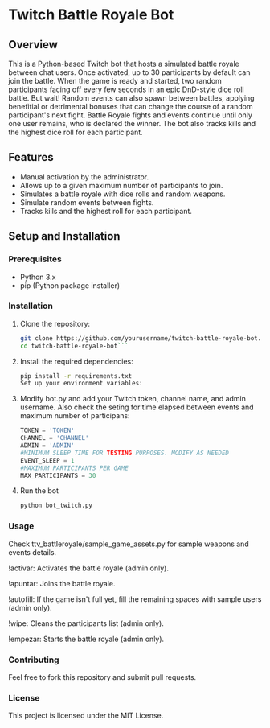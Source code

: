 # Twitch Battle Royale Bot

## Overview

This is a Python-based Twitch bot that hosts a simulated battle royale between chat users. Once activated, up to 30 participants by default can join the battle. When the game is ready and started, two random participants facing off every few seconds in an epic DnD-style dice roll battle. But wait! Random events can also spawn between battles, applying benefitial or detrimental bonuses that can change the course of a random participant's next fight. Battle Royale fights and events continue until only one user remains, who is declared the winner. The bot also tracks kills and the highest dice roll for each participant.

## Features

- Manual activation by the administrator.
- Allows up to a given maximum number of participants to join.
- Simulates a battle royale with dice rolls and random weapons.
- Simulate random events between fights.
- Tracks kills and the highest roll for each participant.

## Setup and Installation

### Prerequisites

- Python 3.x
- pip (Python package installer)

### Installation

1. Clone the repository:

   ```bash
   git clone https://github.com/yourusername/twitch-battle-royale-bot.git
   cd twitch-battle-royale-bot```

2. Install the required dependencies:

    ```bash
    pip install -r requirements.txt
    Set up your environment variables:

3. Modify bot.py and add your Twitch token, channel name, and admin username. Also check the seting for time elapsed between events and maximum number of participans:

    ```python
    TOKEN = 'TOKEN'
    CHANNEL = 'CHANNEL'
    ADMIN = 'ADMIN'
    #MINIMUM SLEEP TIME FOR TESTING PURPOSES. MODIFY AS NEEDED
    EVENT_SLEEP = 1
    #MAXIMUM PARTICIPANTS PER GAME
    MAX_PARTICIPANTS = 30


4. Run the bot

    ```bash
    python bot_twitch.py


### Usage

Check ttv_battleroyale/sample_game_assets.py for sample weapons and events details.

!activar: Activates the battle royale (admin only).

!apuntar: Joins the battle royale.

!autofill: If the game isn't full yet, fill the remaining spaces with sample users (admin only).

!wipe: Cleans the participants list (admin only).

!empezar: Starts the battle royale (admin only).


### Contributing
Feel free to fork this repository and submit pull requests.

### License
This project is licensed under the MIT License.
